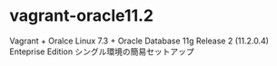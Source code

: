 # vagrant-oracle11.2
Vagrant + Oralce Linux 7.3 + Oracle Database 11g Release 2 (11.2.0.4) Enteprise Edition シングル環境の簡易セットアップ
